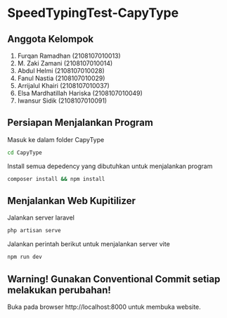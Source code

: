 # SpeedTypingTest-CapyType

## Anggota Kelompok
1. Furqan Ramadhan (2108107010013)
2. M. Zaki Zamani (2108107010014)
3. Abdul Helmi (2108107010028)
4. Fanul Nastia (2108107010029)
5. Arrijalul Khairi (2108107010037)
6. Elsa Mardhatillah Hariska (2108107010049)
7. Iwansur Sidik (2108107010091)

## Persiapan Menjalankan Program
Masuk ke dalam folder CapyType
```bash
cd CapyType
```

Install semua depedency yang dibutuhkan untuk menjalankan program
```bash
composer install && npm install
```

## Menjalankan Web Kupitilizer
Jalankan server laravel
```bash
php artisan serve
```

Jalankan perintah berikut untuk menjalankan server vite
```bash
npm run dev
```

## Warning! Gunakan Conventional Commit setiap melakukan perubahan!

Buka pada browser http://localhost:8000 untuk membuka website.
